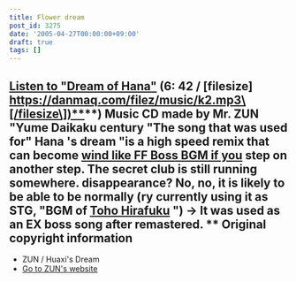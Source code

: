 ```yaml
---
title: Flower dream
post_id: 3275
date: '2005-04-27T00:00:00+09:00'
draft: true
tags: []
---
```


## [Listen to "Dream of Hana"](https://danmaq.com/filez/music/k2.mp3) (6: 42 / \[filesize\] [https://danmaq.com/filez/music/k2.mp3\[/filesize\])**](https://danmaq.com/filez/music/k2.mp3[/filesize])**) Music CD made by Mr. ZUN "Yume Daikaku century "The song that was used for" Hana 's dream "is a high speed remix that can become [wind like FF Boss BGM if you](https://danmaq.com/filez/music/outtake/k2.mp3) step on another step. The secret club is still running somewhere. disappearance? No, no, it is likely to be able to be normally (ry currently using it as STG, "BGM of [Toho Hirafuku](https://danmaq.com/!/thA/) ") → It was used as an EX boss song after remastered. ** Original copyright information

*   ZUN / Huaxi's Dream
*   [Go to ZUN's website](http://www16.big.or.jp/%7Ezun/)
